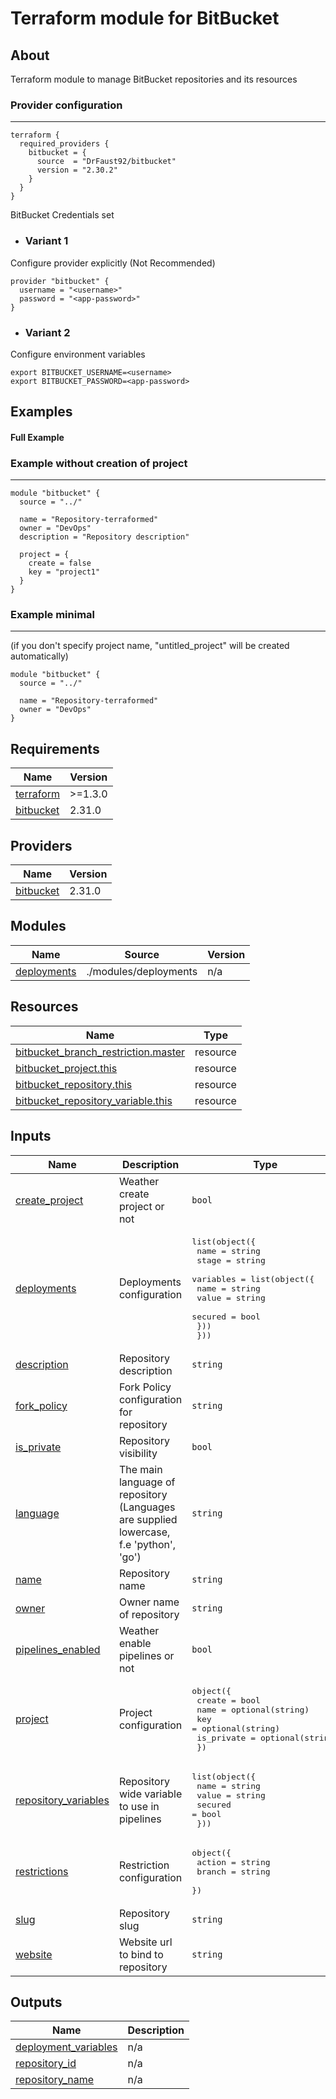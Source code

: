 # Terraform module for BitBucket

## About

Terraform module to manage BitBucket repositories and its resources

### Provider configuration

---
```
terraform {
  required_providers {
    bitbucket = {
      source  = "DrFaust92/bitbucket"
      version = "2.30.2"
    }
  }
}
```

BitBucket Credentials set

 - ### Variant 1

Configure provider explicitly (Not Recommended)
```
provider "bitbucket" {
  username = "<username>"
  password = "<app-password>"
}
```
 - ### Variant 2
Configure environment variables
```
export BITBUCKET_USERNAME=<username>
export BITBUCKET_PASSWORD=<app-password>
```

## Examples
#### Full Example

### Example without creation of project

---
```
module "bitbucket" {
  source = "../"

  name = "Repository-terraformed"
  owner = "DevOps"
  description = "Repository description"

  project = {
    create = false
    key = "project1"
  }
}
```

### Example minimal

---
(if you don't specify project name, "untitled_project" will be created automatically)
```
module "bitbucket" {
  source = "../"

  name = "Repository-terraformed"
  owner = "DevOps"
}
```
<!-- BEGINNING OF PRE-COMMIT-TERRAFORM DOCS HOOK -->
## Requirements

| Name | Version |
|------|---------|
| <a name="requirement_terraform"></a> [terraform](#requirement\_terraform) | >=1.3.0 |
| <a name="requirement_bitbucket"></a> [bitbucket](#requirement\_bitbucket) | 2.31.0 |

## Providers

| Name | Version |
|------|---------|
| <a name="provider_bitbucket"></a> [bitbucket](#provider\_bitbucket) | 2.31.0 |

## Modules

| Name | Source | Version |
|------|--------|---------|
| <a name="module_deployments"></a> [deployments](#module\_deployments) | ./modules/deployments | n/a |

## Resources

| Name | Type |
|------|------|
| [bitbucket_branch_restriction.master](https://registry.terraform.io/providers/DrFaust92/bitbucket/2.31.0/docs/resources/branch_restriction) | resource |
| [bitbucket_project.this](https://registry.terraform.io/providers/DrFaust92/bitbucket/2.31.0/docs/resources/project) | resource |
| [bitbucket_repository.this](https://registry.terraform.io/providers/DrFaust92/bitbucket/2.31.0/docs/resources/repository) | resource |
| [bitbucket_repository_variable.this](https://registry.terraform.io/providers/DrFaust92/bitbucket/2.31.0/docs/resources/repository_variable) | resource |

## Inputs

| Name | Description | Type | Default | Required |
|------|-------------|------|---------|:--------:|
| <a name="input_create_project"></a> [create\_project](#input\_create\_project) | Weather create project or not | `bool` | `false` | no |
| <a name="input_deployments"></a> [deployments](#input\_deployments) | Deployments configuration | <pre>list(object({<br>    name  = string<br>    stage = string<br>    variables = list(object({<br>      name    = string<br>      value   = string<br>      secured = bool<br>    }))<br>  }))</pre> | n/a | yes |
| <a name="input_description"></a> [description](#input\_description) | Repository description | `string` | `""` | no |
| <a name="input_fork_policy"></a> [fork\_policy](#input\_fork\_policy) | Fork Policy configuration for repository | `string` | `"allow_forks"` | no |
| <a name="input_is_private"></a> [is\_private](#input\_is\_private) | Repository visibility | `bool` | `false` | no |
| <a name="input_language"></a> [language](#input\_language) | The main language of repository (Languages are supplied lowercase, f.e 'python', 'go') | `string` | `""` | no |
| <a name="input_name"></a> [name](#input\_name) | Repository name | `string` | n/a | yes |
| <a name="input_owner"></a> [owner](#input\_owner) | Owner name of repository | `string` | n/a | yes |
| <a name="input_pipelines_enabled"></a> [pipelines\_enabled](#input\_pipelines\_enabled) | Weather enable pipelines or not | `bool` | `true` | no |
| <a name="input_project"></a> [project](#input\_project) | Project configuration | <pre>object({<br>    create     = bool<br>    name       = optional(string)<br>    key        = optional(string)<br>    is_private = optional(string)<br>  })</pre> | <pre>{<br>  "create": false,<br>  "is_private": false,<br>  "key": "untitled_project",<br>  "name": "Untitled project"<br>}</pre> | no |
| <a name="input_repository_variables"></a> [repository\_variables](#input\_repository\_variables) | Repository wide variable to use in pipelines | <pre>list(object({<br>    name    = string<br>    value   = string<br>    secured = bool<br>  }))</pre> | `[]` | no |
| <a name="input_restrictions"></a> [restrictions](#input\_restrictions) | Restriction configuration | <pre>object({<br>    action = string<br>    branch = string<br>  })</pre> | `null` | no |
| <a name="input_slug"></a> [slug](#input\_slug) | Repository slug | `string` | `""` | no |
| <a name="input_website"></a> [website](#input\_website) | Website url to bind to repository | `string` | `""` | no |

## Outputs

| Name | Description |
|------|-------------|
| <a name="output_deployment_variables"></a> [deployment\_variables](#output\_deployment\_variables) | n/a |
| <a name="output_repository_id"></a> [repository\_id](#output\_repository\_id) | n/a |
| <a name="output_repository_name"></a> [repository\_name](#output\_repository\_name) | n/a |
<!-- END OF PRE-COMMIT-TERRAFORM DOCS HOOK -->

